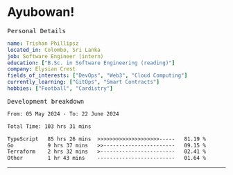 # Ayubowan!

<samp>Personal Details</samp>

```yaml
name: Trishan Phillipsz
located_in: Colombo, Sri Lanka
job: Software Engineer (intern)
education: ["B.Sc. in Software Engineering (reading)"]
company: Elysian Crest
fields_of_interests: ["DevOps", "Web3", "Cloud Computing"]
currently_learning: ["GitOps", "Smart Contracts"]
hobbies: ["Football", "Cardistry"]
```

<samp>Development breakdown</samp>

<!--START_SECTION:waka-->

```txt
From: 05 May 2024 - To: 22 June 2024

Total Time: 103 hrs 31 mins

TypeScript   85 hrs 26 mins  >>>>>>>>>>>>>>>>>>>>-----   81.19 %
Go           9 hrs 37 mins   >>-----------------------   09.15 %
Terraform    2 hrs 32 mins   >------------------------   02.41 %
Other        1 hr 43 mins    -------------------------   01.64 %
```

<!--END_SECTION:waka-->

---
